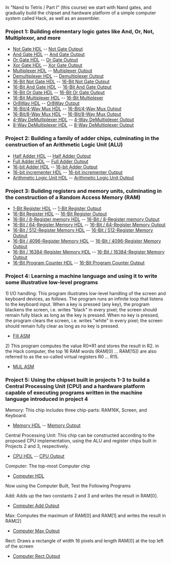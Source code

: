 In "Nand to Tetris / Part I" (this course) we start with Nand gates, and gradually build the chipset and hardware platform of a simple computer system called Hack, as well as an assembler.

### Project 1: Building elementary logic gates like And, Or, Not, Multiplexor, and more
* [Not Gate HDL](https://github.com/Jai4/Nand-To-Tetris-/blob/master/src/Part%201/Project1/Not.hdl) -- [Not Gate Output](https://github.com/Jai4/Nand-To-Tetris-/blob/master/src/Part%201/Project1/Not.out)
* [And Gate HDL](https://github.com/Jai4/Nand-To-Tetris-/blob/master/src/Part%201/Project1/And.hdl) -- [And Gate Output](https://github.com/Jai4/Nand-To-Tetris-/blob/master/src/Part%201/Project1/And.out)
* [Or Gate HDL](https://github.com/Jai4/Nand-To-Tetris-/blob/master/src/Part%201/Project1/Or.hdl) -- [Or Gate Output](https://github.com/Jai4/Nand-To-Tetris-/blob/master/src/Part%201/Project1/Or.out)
* [Xor Gate HDL](https://github.com/Jai4/Nand-To-Tetris-/blob/master/src/Part%201/Project1/Xor.hdl) -- [Xor Gate Output](https://github.com/Jai4/Nand-To-Tetris-/blob/master/src/Part%201/Project1/Xor.out)
* [Multiplexer HDL](https://github.com/Jai4/Nand-To-Tetris-/blob/master/src/Part%201/Project1/Mux.hdl) -- [Multiplexer Output](https://github.com/Jai4/Nand-To-Tetris-/blob/master/src/Part%201/Project1/Mux.out)
* [Demultiplexer HDL](https://github.com/Jai4/Nand-To-Tetris-/blob/master/src/Part%201/Project1/DMux.hdl) -- [Demultiplexer Output](https://github.com/Jai4/Nand-To-Tetris-/blob/master/src/Part%201/Project1/DMux.out)
* [16-Bit Not Gate HDL](https://github.com/Jai4/Nand-To-Tetris-/blob/master/src/Part%201/Project1/Not16.hdl) -- [16-Bit Not Gate Output](https://github.com/Jai4/Nand-To-Tetris-/blob/master/src/Part%201/Project1/Not16.out)
* [16-Bit And Gate HDL](https://github.com/Jai4/Nand-To-Tetris-/blob/master/src/Part%201/Project1/And16.hdl) -- [16-Bit And Gate Output](https://github.com/Jai4/Nand-To-Tetris-/blob/master/src/Part%201/Project1/And16.out)
* [16-Bit Or Gate HDL](https://github.com/Jai4/Nand-To-Tetris-/blob/master/src/Part%201/Project1/Or16.hdl) -- [16-Bit Or Gate Output](https://github.com/Jai4/Nand-To-Tetris-/blob/master/src/Part%201/Project1/Or16.out)
* [16-Bit Multiplexer HDL](https://github.com/Jai4/Nand-To-Tetris-/blob/master/src/Part%201/Project1/Mux16.hdl) -- [16-Bit Multiplexer](https://github.com/Jai4/Nand-To-Tetris-/blob/master/src/Part%201/Project1/Mux.out)
* [Or8Way HDL](https://github.com/Jai4/Nand-To-Tetris-/blob/master/src/Part%201/Project1/Or8Way.hdl) -- [Or8Way Output](https://github.com/Jai4/Nand-To-Tetris-/blob/master/src/Part%201/Project1/Or8Way.out)
* [16-Bit/4-Way Mux HDL](https://github.com/Jai4/Nand-To-Tetris-/blob/master/src/Part%201/Project1/Mux4Way16.hdl) -- [16-Bit/4-Way Mux Output](https://github.com/Jai4/Nand-To-Tetris-/blob/master/src/Part%201/Project1/Mux4Way16.out)
* [16-Bit/8-Way Mux HDL](https://github.com/Jai4/Nand-To-Tetris-/blob/master/src/Part%201/Project1/Mux8Way16.hdl) -- [16-Bit/8-Way Mux Output](https://github.com/Jai4/Nand-To-Tetris-/blob/master/src/Part%201/Project1/Mux8Way16.out)
* [4-Way DeMultiplexer HDL](https://github.com/Jai4/Nand-To-Tetris-/blob/master/src/Part%201/Project1/DMux4Way.hdl) -- [4-Way DeMultiplexer Output](https://github.com/Jai4/Nand-To-Tetris-/blob/master/src/Part%201/Project1/DMux4Way.out)
* [8-Way DeMultiplexer HDL](https://github.com/Jai4/Nand-To-Tetris-/blob/master/src/Part%201/Project1/DMux8Way.hdl) -- [8-Way DeMultiplexer Output](https://github.com/Jai4/Nand-To-Tetris-/blob/master/src/Part%201/Project1/DMux8Way.out)

### Project 2: Building a family of adder chips, culminating in the construction of an Arithmetic Logic Unit (ALU)

* [Half Adder HDL](https://github.com/Jai4/Nand-To-Tetris-/blob/master/src/Part%201/Project2/HalfAdder.hdl) -- [Half Adder Output](https://github.com/Jai4/Nand-To-Tetris-/blob/master/src/Part%201/Project2/HalfAdder.out)
* [Full Adder HDL](https://github.com/Jai4/Nand-To-Tetris-/blob/master/src/Part%201/Project2/FullAdder.hdl) -- [Full Adder Output](https://github.com/Jai4/Nand-To-Tetris-/blob/master/src/Part%201/Project2/FullAdder.out)
* [16-bit Adder HDL](https://github.com/Jai4/Nand-To-Tetris-/blob/master/src/Part%201/Project2/Add16.hdl) -- [16-bit Adder Output](https://github.com/Jai4/Nand-To-Tetris-/blob/master/src/Part%201/Project2/Add16.out)
* [16-bit incrementer HDL](https://github.com/Jai4/Nand-To-Tetris-/blob/master/src/Part%201/Project2/Inc16.hdl) -- [16-bit incrementer Output](https://github.com/Jai4/Nand-To-Tetris-/blob/master/src/Part%201/Project2/Inc16.out)
* [Arithmetic Logic Unit HDL](https://github.com/Jai4/Nand-To-Tetris-/blob/master/src/Part%201/Project2/ALU.hdl) -- [Arithmetic Logic Unit Output](https://github.com/Jai4/Nand-To-Tetris-/blob/master/src/Part%201/Project2/ALU.out)

### Project 3: Building registers and memory units, culminating in the construction of a Random Access Memory (RAM)

* [1-Bit Register HDL](https://github.com/Jai4/Nand-To-Tetris-/blob/master/src/Part%201/Project3/a/Bit.hdl) -- [1-Bit Register Output](https://github.com/Jai4/Nand-To-Tetris-/blob/master/src/Part%201/Project3/a/Bit.out)
* [16-Bit Register HDL](https://github.com/Jai4/Nand-To-Tetris-/blob/master/src/Part%201/Project3/a/Register.hdl) -- [16-Bit Register Output](https://github.com/Jai4/Nand-To-Tetris-/blob/master/src/Part%201/Project3/a/Register.out)
* [16-Bit / 8-Register memory HDL](https://github.com/Jai4/Nand-To-Tetris-/blob/master/src/Part%201/Project3/a/RAM8.hdl) -- [16-Bit / 8-Register memory Output](https://github.com/Jai4/Nand-To-Tetris-/blob/master/src/Part%201/Project3/a/RAM8.out)
* [16-Bit / 64-Register Memory HDL](https://github.com/Jai4/Nand-To-Tetris-/blob/master/src/Part%201/Project3/a/RAM64.hdl) -- [16-Bit / 64-Register Memory Output](https://github.com/Jai4/Nand-To-Tetris-/blob/master/src/Part%201/Project3/a/RAM64.out)
* [16-Bit / 512-Register Memory HDL](https://github.com/Jai4/Nand-To-Tetris-/blob/master/src/Part%201/Project3/b/RAM512.hdl) -- [16-Bit / 512-Register Memory Output](https://github.com/Jai4/Nand-To-Tetris-/blob/master/src/Part%201/Project3/b/RAM512.out)
* [16-Bit / 4096-Register Memory HDL](https://github.com/Jai4/Nand-To-Tetris-/blob/master/src/Part%201/Project3/b/RAM4K.hdl) -- [16-Bit / 4096-Register Memory Output](https://github.com/Jai4/Nand-To-Tetris-/blob/master/src/Part%201/Project3/b/RAM4K.out)
* [16-Bit / 16384-Register Memory HDL](https://github.com/Jai4/Nand-To-Tetris-/blob/master/src/Part%201/Project3/b/RAM16K.hdl) -- [16-Bit / 16384-Register Memory Output](https://github.com/Jai4/Nand-To-Tetris-/blob/master/src/Part%201/Project3/b/RAM16K.out)
* [16-Bit Program Counter HDL](https://github.com/Jai4/Nand-To-Tetris-/blob/master/src/Part%201/Project3/a/PC.hdl) -- [16-Bit Program Counter Output](https://github.com/Jai4/Nand-To-Tetris-/blob/master/src/Part%201/Project3/a/PC.out)

### Project 4: Learning a machine language and using it to write some illustrative low-level programs
<p>
1)  I/O handling: This program illustrates low-level handling of the screen and keyboard devices, as follows. The program runs an infinite loop that listens to the keyboard input. When a key is pressed (any key), the program blackens the screen, i.e. writes "black" in every pixel; the screen should remain fully black as long as the key is pressed. When no key is pressed, the program clears the screen, i.e. writes "white" in every pixel; the screen should remain fully clear as long as no key is pressed.
</p>

* [Fill ASM](https://github.com/Jai4/Nand-To-Tetris-/blob/master/src/Part%201/Project4/fill/Fill.asm)

<p>
2) This program computes the value R0*R1 and stores the result in R2. in the Hack computer, the top 16 RAM words (RAM[0] ... RAM[15]) are also referred to as the so-called virtual registers R0 ... R15.
</p>

* [MUL ASM](https://github.com/Jai4/Nand-To-Tetris-/blob/master/src/Part%201/Project4/mult/Mult.asm)

### Project 5: Using the chipset built in projects 1-3 to build a Central Processing Unit (CPU) and a hardware platform capable of executing programs written in the machine language introduced in project 4

<p>Memory: This chip includes three chip-parts: RAM16K, Screen, and Keyboard.</p>

* [Memory HDL](https://github.com/Jai4/Nand-To-Tetris-/blob/master/src/Part%201/Project5/Memory.hdl) -- [Memory Output](https://github.com/Jai4/Nand-To-Tetris-/blob/master/src/Part%201/Project5/Memory.out)

<P>Central Processing Unit: This chip can be constructed according to the proposed CPU implementation, using the ALU and register chips built in Projects 2 and 3, respectively. </P>

* [CPU HDL](https://github.com/Jai4/Nand-To-Tetris-/blob/master/src/Part%201/Project5/CPU.hdl) -- [CPU Output](https://github.com/Jai4/Nand-To-Tetris-/blob/master/src/Part%201/Project5/CPU.out)

<p>Computer: The top-most Computer chip</p>

* [Computer HDL](https://github.com/Jai4/Nand-To-Tetris-/blob/master/src/Part%201/Project5/Computer.hdl) 

<p> Now using the Computer Built, Test the Following Programs</p>
<p> Add: Adds up the two constants 2 and 3 and writes the result in RAM[0].</p>

* [Computer Add Output](https://github.com/Jai4/Nand-To-Tetris-/blob/master/src/Part%201/Project5/ComputerAdd.out)

<p>Max: Computes the maximum of RAM[0] and RAM[1] and writes the result in RAM[2]</p>

* [Computer Max Output](https://github.com/Jai4/Nand-To-Tetris-/blob/master/src/Part%201/Project5/ComputerMax.out)

<p>Rect: Draws a rectangle of width 16 pixels and length RAM[0] at the top left of the screen</p>

* [Computer Rect Output](https://github.com/Jai4/Nand-To-Tetris-/blob/master/src/Part%201/Project5/ComputerRect.out)
